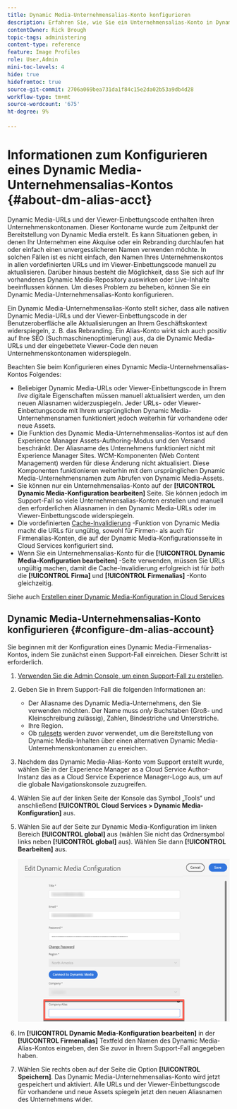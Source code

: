 ```yaml
---
title: Dynamic Media-Unternehmensalias-Konto konfigurieren
description: Erfahren Sie, wie Sie ein Unternehmensalias-Konto in Dynamic Media konfigurieren.
contentOwner: Rick Brough
topic-tags: administering
content-type: reference
feature: Image Profiles
role: User,Admin
mini-toc-levels: 4
hide: true
hidefromtoc: true
source-git-commit: 2706a069bea731da1f84c15e2da02b53a9db4d28
workflow-type: tm+mt
source-wordcount: '675'
ht-degree: 9%

---
```


# Informationen zum Konfigurieren eines Dynamic Media-Unternehmensalias-Kontos {#about-dm-alias-acct}

Dynamic Media-URLs und der Viewer-Einbettungscode enthalten Ihren Unternehmenskontonamen. Dieser Kontoname wurde zum Zeitpunkt der Bereitstellung von Dynamic Media erstellt. Es kann Situationen geben, in denen Ihr Unternehmen eine Akquise oder ein Rebranding durchlaufen hat oder einfach einen unvergesslicheren Namen verwenden möchte. In solchen Fällen ist es nicht einfach, den Namen Ihres Unternehmenskontos in allen vordefinierten URLs und im Viewer-Einbettungscode manuell zu aktualisieren. Darüber hinaus besteht die Möglichkeit, dass Sie sich auf Ihr vorhandenes Dynamic Media-Repository auswirken oder Live-Inhalte beeinflussen können. Um dieses Problem zu beheben, können Sie ein Dynamic Media-Unternehmensalias-Konto konfigurieren.

Ein Dynamic Media-Unternehmensalias-Konto stellt sicher, dass alle nativen Dynamic Media-URLs und der Viewer-Einbettungscode in der Benutzeroberfläche alle Aktualisierungen an Ihrem Geschäftskontext widerspiegeln, z. B. das Rebranding. Ein Alias-Konto wirkt sich auch positiv auf Ihre SEO (Suchmaschinenoptimierung) aus, da die Dynamic Media-URLs und der eingebettete Viewer-Code den neuen Unternehmenskontonamen widerspiegeln.

Beachten Sie beim Konfigurieren eines Dynamic Media-Unternehmensalias-Kontos Folgendes:

* Beliebiger Dynamic Media-URLs oder Viewer-Einbettungscode in Ihrem *live* digitale Eigenschaften müssen manuell aktualisiert werden, um den neuen Aliasnamen widerzuspiegeln. Jeder URLs- oder Viewer-Einbettungscode mit Ihrem ursprünglichen Dynamic Media-Unternehmensnamen funktioniert jedoch weiterhin für vorhandene oder neue Assets.
* Die Funktion des Dynamic Media-Unternehmensalias-Kontos ist auf den Experience Manager Assets-Authoring-Modus und den Versand beschränkt. Der Aliasname des Unternehmens funktioniert nicht mit Experience Manager Sites. WCM-Komponenten (Web Content Management) werden für diese Änderung nicht aktualisiert. Diese Komponenten funktionieren weiterhin mit dem ursprünglichen Dynamic Media-Unternehmensnamen zum Abrufen von Dynamic Media-Assets.
* Sie können nur ein Unternehmensalias-Konto auf der **[!UICONTROL Dynamic Media-Konfiguration bearbeiten]** Seite. Sie können jedoch im Support-Fall so viele Unternehmensalias-Konten erstellen und manuell den erforderlichen Aliasnamen in den Dynamic Media-URLs oder im Viewer-Einbettungscode widerspiegeln.
* Die vordefinierten [Cache-Invalidierung](/help/assets/invalidate-cdn-cache-dynamic-media.md) -Funktion von Dynamic Media macht die URLs für ungültig, sowohl für Firmen- als auch für Firmenalias-Konten, die auf der Dynamic Media-Konfigurationsseite in Cloud Services konfiguriert sind.
* Wenn Sie ein Unternehmensalias-Konto für die **[!UICONTROL Dynamic Media-Konfiguration bearbeiten]** -Seite verwenden, müssen Sie URLs ungültig machen, damit die Cache-Invalidierung erfolgreich ist für *both* die **[!UICONTROL Firma]** und **[!UICONTROL Firmenalias]** -Konto gleichzeitig.

Siehe auch [Erstellen einer Dynamic Media-Konfiguration in Cloud Services](/help/assets/config-dms7.md#configuring-dynamic-media-cloud-services)

## Dynamic Media-Unternehmensalias-Konto konfigurieren {#configure-dm-alias-account}

Sie beginnen mit der Konfiguration eines Dynamic Media-Firmenalias-Kontos, indem Sie zunächst einen Support-Fall einreichen. Dieser Schritt ist erforderlich.

1. [Verwenden Sie die Admin Console, um einen Support-Fall zu erstellen](https://helpx.adobe.com/de/enterprise/using/support-for-experience-cloud.html).
1. Geben Sie in Ihrem Support-Fall die folgenden Informationen an:

   * Der Aliasname des Dynamic Media-Unternehmens, den Sie verwenden möchten. Der Name muss *only* Buchstaben (Groß- und Kleinschreibung zulässig), Zahlen, Bindestriche und Unterstriche.
   * Ihre Region.
   * Ob [rulesets](/help/assets/using-rulesets-to-transform-urls.md) werden zuvor verwendet, um die Bereitstellung von Dynamic Media-Inhalten über einen alternativen Dynamic Media-Unternehmenskontonamen zu erreichen.

1. Nachdem das Dynamic Media-Alias-Konto vom Support erstellt wurde, wählen Sie in der Experience Manager as a Cloud Service Author-Instanz das as a Cloud Service Experience Manager-Logo aus, um auf die globale Navigationskonsole zuzugreifen.
1. Wählen Sie auf der linken Seite der Konsole das Symbol „Tools“ und anschließend **[!UICONTROL Cloud Services > Dynamic Media-Konfiguration]** aus.
1. Wählen Sie auf der Seite zur Dynamic Media-Konfiguration im linken Bereich **[!UICONTROL global]** aus (wählen Sie nicht das Ordnersymbol links neben **[!UICONTROL global]** aus). Wählen Sie dann **[!UICONTROL Bearbeiten]** aus.

   ![Textfeld &quot;Dynamic Media-Unternehmensalias&quot;](/help/assets/assets-dm/dm-company-alias.png)

1. Im **[!UICONTROL Dynamic Media-Konfiguration bearbeiten]** in der **[!UICONTROL Firmenalias]** Textfeld den Namen des Dynamic Media-Alias-Kontos eingeben, den Sie zuvor in Ihrem Support-Fall angegeben haben.
1. Wählen Sie rechts oben auf der Seite die Option **[!UICONTROL Speichern]**.
Das Dynamic Media-Unternehmensalias-Konto wird jetzt gespeichert und aktiviert. Alle URLs und der Viewer-Einbettungscode für vorhandene und neue Assets spiegeln jetzt den neuen Aliasnamen des Unternehmens wider.